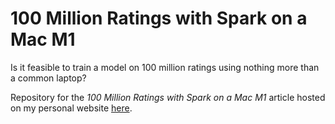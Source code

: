 # 100 Million Ratings with Spark on a Mac M1

Is it feasible to train a model on 100 million ratings using nothing more than a common laptop?

Repository for the *100 Million Ratings with Spark on a Mac M1* article hosted on my personal website [here](https://www.jakobsalomonsson.com//projects/100-million-ratings-with-spark.html).
